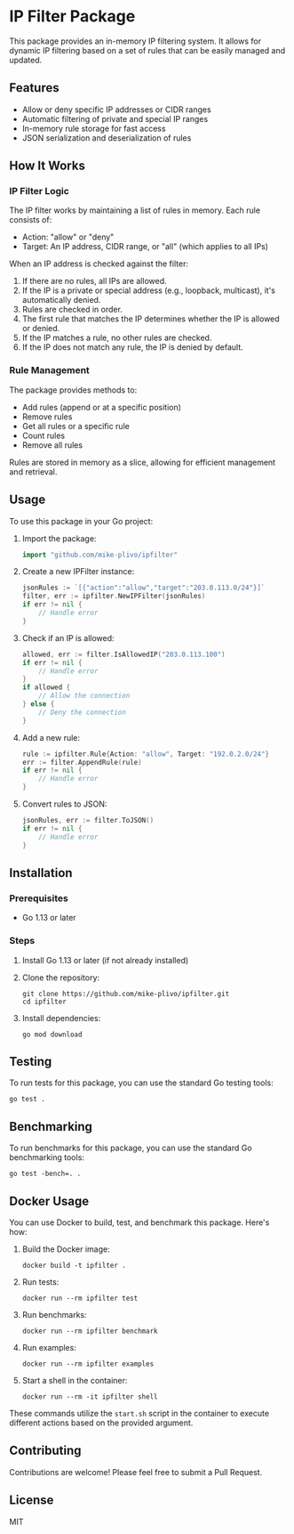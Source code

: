 # IP Filter Package

This package provides an in-memory IP filtering system. It allows for dynamic IP filtering based on a set of rules that can be easily managed and updated.

## Features

- Allow or deny specific IP addresses or CIDR ranges
- Automatic filtering of private and special IP ranges
- In-memory rule storage for fast access
- JSON serialization and deserialization of rules

## How It Works

### IP Filter Logic

The IP filter works by maintaining a list of rules in memory. Each rule consists of:

- Action: "allow" or "deny"
- Target: An IP address, CIDR range, or "all" (which applies to all IPs)

When an IP address is checked against the filter:

1. If there are no rules, all IPs are allowed.
2. If the IP is a private or special address (e.g., loopback, multicast), it's automatically denied.
3. Rules are checked in order. 
4. The first rule that matches the IP determines whether the IP is allowed or denied.
5. If the IP matches a rule, no other rules are checked.
6. If the IP does not match any rule, the IP is denied by default.

### Rule Management

The package provides methods to:

- Add rules (append or at a specific position)
- Remove rules
- Get all rules or a specific rule
- Count rules
- Remove all rules

Rules are stored in memory as a slice, allowing for efficient management and retrieval.

## Usage

To use this package in your Go project:

1. Import the package:
   ```go
   import "github.com/mike-plivo/ipfilter"
   ```

2. Create a new IPFilter instance:
   ```go
   jsonRules := `[{"action":"allow","target":"203.0.113.0/24"}]`
   filter, err := ipfilter.NewIPFilter(jsonRules)
   if err != nil {
       // Handle error
   }
   ```

3. Check if an IP is allowed:
   ```go
   allowed, err := filter.IsAllowedIP("203.0.113.100")
   if err != nil {
       // Handle error
   }
   if allowed {
       // Allow the connection
   } else {
       // Deny the connection
   }
   ```

4. Add a new rule:
   ```go
   rule := ipfilter.Rule{Action: "allow", Target: "192.0.2.0/24"}
   err := filter.AppendRule(rule)
   if err != nil {
       // Handle error
   }
   ```

5. Convert rules to JSON:
   ```go
   jsonRules, err := filter.ToJSON()
   if err != nil {
       // Handle error
   }
   ```

## Installation

### Prerequisites
- Go 1.13 or later

### Steps

1. Install Go 1.13 or later (if not already installed)

2. Clone the repository:
   ```
   git clone https://github.com/mike-plivo/ipfilter.git
   cd ipfilter
   ```

3. Install dependencies:
   ```
   go mod download
   ```

## Testing

To run tests for this package, you can use the standard Go testing tools:

```
go test .
```

## Benchmarking

To run benchmarks for this package, you can use the standard Go benchmarking tools:

```
go test -bench=. .
```

## Docker Usage

You can use Docker to build, test, and benchmark this package. Here's how:

1. Build the Docker image:
   ```
   docker build -t ipfilter .
   ```

2. Run tests:
   ```
   docker run --rm ipfilter test
   ```

3. Run benchmarks:
   ```
   docker run --rm ipfilter benchmark
   ```

4. Run examples:
   ```
   docker run --rm ipfilter examples
   ```

5. Start a shell in the container:
   ```
   docker run --rm -it ipfilter shell
   ```

These commands utilize the `start.sh` script in the container to execute different actions based on the provided argument.

## Contributing

Contributions are welcome! Please feel free to submit a Pull Request.

## License
MIT
